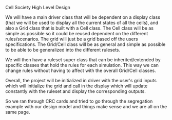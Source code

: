 Cell Society High Level Design

We will have a main driver class that will be dependent on a display class (that we will be used to display all the current states of all the cells), and also a Grid class that is built with a Cell class. The Cell class will be as simple as possible so it could be reused dependent on the different rules/scenarios. The grid will just be a grid based off the users specifications. The Grid/Cell class will be as general and simple as possible to be able to be generalized into the different rulesets.

We will then have a ruleset super class that can be inherited/extended by specific classes that hold the rules for each simulation. This way we can change rules without having to affect with the overall Grid/Cell classes. 

Overall, the project will be initialized in driver with the user's grid inputs which will initialize the grid and call in the display which will update constantly with the ruleset and display the corresponding outputs.

So we ran through CRC cards and tried to go through the segregation example with our design model and things make sense and we are all on the same page.